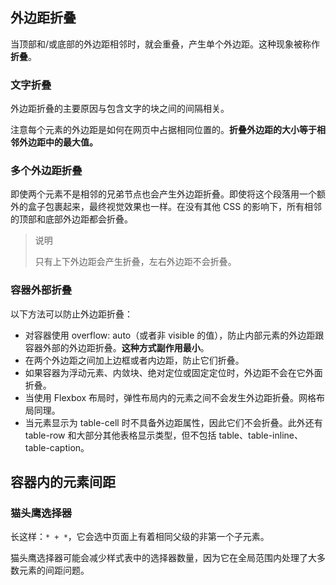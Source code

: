 ## 外边距折叠

当顶部和/或底部的外边距相邻时，就会重叠，产生单个外边距。这种现象被称作**折叠**。

### 文字折叠

外边距折叠的主要原因与包含文字的块之间的间隔相关。

注意每个元素的外边距是如何在网页中占据相同位置的。**折叠外边距的大小等于相邻外边距中的最大值。**

### 多个外边距折叠

即使两个元素不是相邻的兄弟节点也会产生外边距折叠。即使将这个段落用一个额外的盒子包裹起来，最终视觉效果也一样。在没有其他 CSS 的影响下，所有相邻的顶部和底部外边距都会折叠。

> 说明
>
> 只有上下外边距会产生折叠，左右外边距不会折叠。

### 容器外部折叠

以下方法可以防止外边距折叠：

- 对容器使用 overflow: auto（或者非 visible 的值），防止内部元素的外边距跟容器外部的外边距折叠。**这种方式副作用最小**。
- 在两个外边距之间加上边框或者内边距，防止它们折叠。
- 如果容器为浮动元素、内敛块、绝对定位或固定定位时，外边距不会在它外面折叠。
- 当使用 Flexbox 布局时，弹性布局内的元素之间不会发生外边距折叠。网格布局同理。
- 当元素显示为 table-cell 时不具备外边距属性，因此它们不会折叠。此外还有 table-row 和大部分其他表格显示类型，但不包括 table、table-inline、table-caption。

## 容器内的元素间距

### 猫头鹰选择器

长这样：`* + *`，它会选中页面上有着相同父级的非第一个子元素。

猫头鹰选择器可能会减少样式表中的选择器数量，因为它在全局范围内处理了大多数元素的间距问题。
